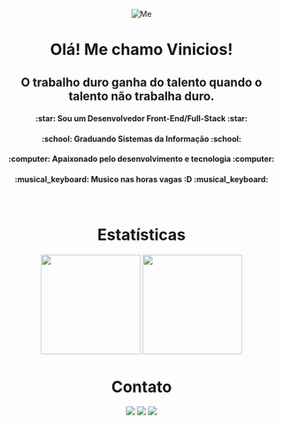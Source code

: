  <div align = "center" >
 <img align = "center" alt="Me" widht"300px" src="https://64.media.tumblr.com/2d0af9c90d1b1107313cc20bda01548a/tumblr_outwxnanpp1u79o2lo1_1280.gifv">
 </div>


<div align = "center" >
   <h1>Olá! Me chamo Vinicios!</h1>
   <h2> O trabalho duro ganha do talento quando o talento não trabalha duro.</h2>
</div>
  
   
   <div align = "center" >
      <h4> :star: Sou um Desenvolvedor Front-End/Full-Stack :star:</h4>
      <h4> :school: Graduando Sistemas da Informação :school: </h4>
      <h4> :computer: Apaixonado pelo desenvolvimento e tecnologia :computer: </h4>
      <h4> :musical_keyboard: Musico nas horas vagas :D :musical_keyboard: </h4>
   </div>
   <br>
   
   
       
   
   </div>

<div align = "center" >
   <h1>Estatísticas</h1>
</div>

<div align="center">
    <img height="180em"  src="https://github-readme-stats.vercel.app/api/top-langs/?username=crohnaro&layout=compact&langs_count=16&theme=dark"/>
    <img height="180em" src ="https://github-readme-stats.vercel.app/api?username=crohnaro&show_icons=true&theme=dark&include_all_commits=true&count_private=true"/>
</div>
  

    
 <div align = "center" >
   <h1>Contato</h1>
</div>  
  
<div align ="center" >
  <a href="https://www.linkedin.com/in/vinicios-cararine/" target= "blank"><img src="https://img.shields.io/badge/LinkedIn-0077B5?style=for-the-badge&logo=linkedin&logoColor=white"></a>
  <a href="https://www.instagram.com/me_and_my_hatred/" target= "blank"><img src="https://img.shields.io/badge/Instagram-E4405F?style=for-the-badge&logo=instagram&logoColor=white"></a>
  <a href = "mailto:crohnarodev@gmail.com" target= "blank"><img src="https://img.shields.io/badge/Gmail-D14836?style=for-the-badge&logo=gmail&logoColor=white" target="_blank"</a>
   
</div>


